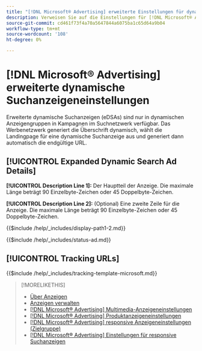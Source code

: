 ```yaml
---
title: "[!DNL Microsoft® Advertising] erweiterte Einstellungen für dynamische Suchanzeigen"
description: Verweisen Sie auf die Einstellungen für [!DNL Microsoft® Advertising] erweiterte dynamische Suchanzeigen.
source-git-commit: cd461f73f4a70a5647844a6075ba1c65d64a9b04
workflow-type: tm+mt
source-wordcount: '108'
ht-degree: 0%

---
```


# [!DNL Microsoft® Advertising] erweiterte dynamische Suchanzeigeneinstellungen

Erweiterte dynamische Suchanzeigen (eDSAs) sind nur in dynamischen Anzeigengruppen in Kampagnen im Suchnetzwerk verfügbar. Das Werbenetzwerk generiert die Überschrift dynamisch, wählt die Landingpage für eine dynamische Suchanzeige aus und generiert dann automatisch die endgültige URL.

## [!UICONTROL Expanded Dynamic Search Ad Details]

**[!UICONTROL Description Line 1]:** Der Hauptteil der Anzeige. Die maximale Länge beträgt 90 Einzelbyte-Zeichen oder 45 Doppelbyte-Zeichen.

<!-- **[!UICONTROL Display Path 1]**, **[!UICONTROL Display Path 2]:** -->

**[!UICONTROL Description Line 2]:** (Optional) Eine zweite Zeile für die Anzeige. Die maximale Länge beträgt 90 Einzelbyte-Zeichen oder 45 Doppelbyte-Zeichen.

{{$include /help/_includes/display-path1-2.md}}

<!-- **[!UICONTROL Status]:** -->

{{$include /help/_includes/status-ad.md}}

## [!UICONTROL Tracking URLs]

<!-- **[!UICONTROL Tracking Template URl]:** -->

{{$include /help/_includes/tracking-template-microsoft.md}}

>[!MORELIKETHIS]
>
>* [Über Anzeigen](ad-about.md)
>* [Anzeigen verwalten](ad-manage.md)
>* [[!DNL Microsoft® Advertising] Multimedia-Anzeigeneinstellungen](ad-settings-microsoft-multimedia.md)
>* [[!DNL Microsoft® Advertising] Produktanzeigeneinstellungen](ad-settings-microsoft-product.md)
>* [[!DNL Microsoft® Advertising] responsive Anzeigeneinstellungen (Zielgruppe)](ad-settings-microsoft-responsive.md)
>* [[!DNL Microsoft® Advertising] Einstellungen für responsive Suchanzeigen](ad-settings-microsoft-rsa.md)

